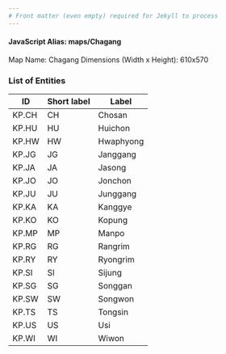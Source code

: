 ```yaml
---
# Front matter (even empty) required for Jekyll to process
---
```


#### JavaScript Alias: maps/Chagang

Map Name: Chagang
Dimensions (Width x Height): 610x570





### List of Entities

ID | Short label | Label
---|---|---|
KP.CH|CH|Chosan
KP.HU|HU|Huichon
KP.HW|HW|Hwaphyong
KP.JG|JG|Janggang
KP.JA|JA|Jasong
KP.JO|JO|Jonchon
KP.JU|JU|Junggang
KP.KA|KA|Kanggye
KP.KO|KO|Kopung
KP.MP|MP|Manpo
KP.RG|RG|Rangrim
KP.RY|RY|Ryongrim
KP.SI|SI|Sijung
KP.SG|SG|Songgan
KP.SW|SW|Songwon
KP.TS|TS|Tongsin
KP.US|US|Usi
KP.WI|WI|Wiwon
